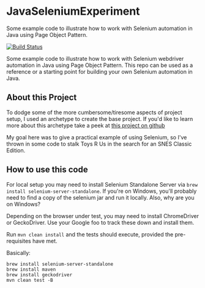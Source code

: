 # JavaSeleniumExperiment
Some example code to illustrate how to work with Selenium automation in Java using Page Object Pattern.

[![Build Status](https://travis-ci.org/catastrophe-brandon/JavaSeleniumExperiment.svg?branch=master)](https://travis-ci.org/catastrophe-brandon/JavaSeleniumExperiment)

Some example code to illustrate how to work with Selenium webdriver automation in Java using Page Object Pattern. This
repo can be used as a reference or a starting point for building your own Selenium automation in Java.

## About this Project

To dodge some of the more cumbersome/tiresome aspects of project setup, I used an archetype to create the base
project. If you'd like to learn more about this archetype take a peek at [this project on github](https://github.com/barancev/webdriver-testng-archetype)

My goal here was to give a practical example of using Selenium, so I've thrown
in some code to stalk Toys R Us in the search for an SNES Classic Edition.

## How to use this code

For local setup you may need to install Selenium Standalone Server via `brew install selenium-server-standalone`.
If you're on Windows, you'll probably need to find a copy of the selenium jar and run it locally.
Also, why are you on Windows?

Depending on the browser under test, you may need to install ChromeDriver or GeckoDriver.
Use your Google foo to track these down and install them.

Run `mvn clean install` and the tests should execute, provided the pre-requisites have met.

Basically:

```
brew install selenium-server-standalone
brew install maven
brew install geckodriver
mvn clean test -B
```

